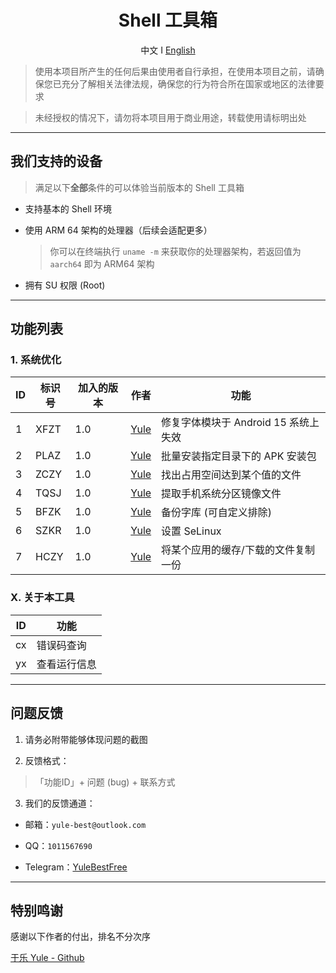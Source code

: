 <div align="center">

# Shell 工具箱

中文  Ⅰ  [English](https://github.com/YuleBest/ShellTool/blob/main/README_EN.md)

</div>

> 使用本项目所产生的任何后果由使用者自行承担，在使用本项目之前，请确保您已充分了解相关法律法规，确保您的行为符合所在国家或地区的法律要求

> 未经授权的情况下，请勿将本项目用于商业用途，转载使用请标明出处

***

## 我们支持的设备

> 满足以下**全部**条件的可以体验当前版本的 Shell 工具箱

- 支持基本的 Shell 环境
  
- 使用 ARM 64 架构的处理器（后续会适配更多）
  
  > 你可以在终端执行 `uname -m` 来获取你的处理器架构，若返回值为 `aarch64` 即为 ARM64 架构
  
- 拥有 SU 权限 (Root)

---

## 功能列表

### 1. 系统优化

| ID   | 标识号 | 加入的版本 | 作者 | 功能  |
| ---- | ------ | ---- | ---- | ----- |
| 1    | XFZT | 1.0 | [Yule](https://github.com/YuleBest) | 修复字体模块于 Android 15 系统上失效 |
| 2    | PLAZ | 1.0 | [Yule](https://github.com/YuleBest) | 批量安装指定目录下的 APK 安装包 |
| 3    | ZCZY | 1.0 | [Yule](https://github.com/YuleBest) | 找出占用空间达到某个值的文件 |
| 4    | TQSJ | 1.0 | [Yule](https://github.com/YuleBest)     | 提取手机系统分区镜像文件 |
| 5    | BFZK | 1.0 | [Yule](https://github.com/YuleBest)     | 备份字库 (可自定义排除) |
| 6    | SZKR | 1.0 | [Yule](https://github.com/YuleBest)     | 设置 SeLinux |
| 7    | HCZY | 1.0 | [Yule](https://github.com/YuleBest)     | 将某个应用的缓存/下载的文件复制一份 |

### X. 关于本工具

| ID   | 功能         |
| ---- | ------------ |
| cx   | 错误码查询   |
| yx   | 查看运行信息 |

***

## 问题反馈

1. 请务必附带能够体现问题的截图
   
2. 反馈格式：
   
  > 「功能ID」+ 问题 (bug) + 联系方式
   
3. 我们的反馈通道：
   
- 邮箱：`yule-best@outlook.com`
  
- QQ：`1011567690`
  
- Telegram：[YuleBestFree](https://t.me/YuleBestFree)

---

## 特别鸣谢

感谢以下作者的付出，排名不分次序

[于乐 Yule - Github](https://github.com/YuleBest)

